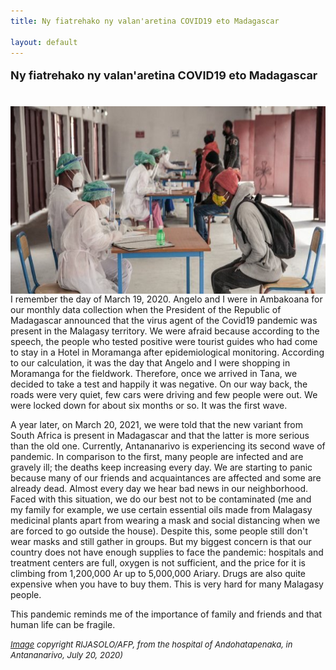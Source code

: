 ```yaml
---
title: Ny fiatrehako ny valan'aretina COVID19 eto Madagascar

layout: default
---
```



<font size="4">

<b>Ny fiatrehako ny valan'aretina COVID19 eto Madagascar</b>

</font>
<br>
<img src="/assets/rijasolo_jeune afrique_6_avril_2021.jpg" alt="covid-mada" style="height: 300px; padding-right: 10px;" align="left">I remember the day of March 19, 2020. Angelo and I were in Ambakoana for our monthly data collection when the President of the Republic of Madagascar announced that the virus agent of the Covid19 pandemic was present in the Malagasy territory. We were afraid because according to the speech, the people who tested positive were tourist guides who had come to stay in a Hotel in Moramanga after epidemiological monitoring. According to our calculation, it was the day that Angelo and I were shopping in Moramanga for the fieldwork. Therefore, once we arrived in Tana, we decided to take a test and happily it was negative. On our way back, the roads were very quiet, few cars were driving and few people were out. We were locked down for about six months or so. It was the first wave.

A year later, on March 20, 2021, we were told that the new variant from South Africa is present in Madagascar and that the latter is more serious than the old one. Currently, Antananarivo is experiencing its second wave of pandemic. In comparison to the first, many people are infected and are gravely ill; the deaths keep increasing every day. We are starting to panic because many of our friends and acquaintances are affected and some are already dead. Almost every day we hear bad news in our neighborhood. Faced with this situation, we do our best not to be contaminated (me and my family for example, we use certain essential oils made from Malagasy medicinal plants apart from wearing a mask and social distancing when we are forced to go outside the house). Despite this, some people still don't wear masks and still gather in groups. But my biggest concern is that our country does not have enough supplies to face the pandemic: hospitals and treatment centers are full, oxygen is not sufficient, and the price for it is climbing from 1,200,000 Ar up to 5,000,000 Ariary. Drugs are also quite expensive when you have to buy them. This is very hard for many Malagasy people.

This pandemic reminds me of the importance of family and friends and that human life can be fragile.


<font size="2">
<i><a href="https://www.jeuneafrique.com/1149861/politique/covid-a-madagascar-la-guerre-de-loxygene/">Image</a> copyright RIJASOLO/AFP, from the hospital of Andohatapenaka, in Antananarivo, July 20, 2020)</i>
</font>



